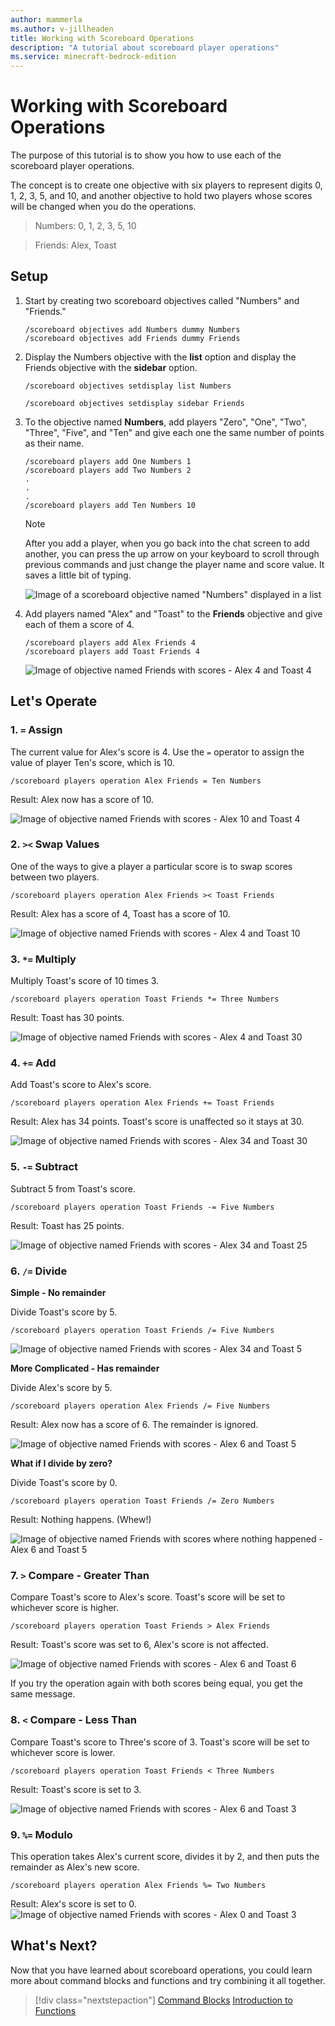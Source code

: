 ```yaml
---
author: mammerla
ms.author: v-jillheaden
title: Working with Scoreboard Operations
description: "A tutorial about scoreboard player operations"
ms.service: minecraft-bedrock-edition
---
```


# Working with Scoreboard Operations

The purpose of this tutorial is to show you how to use each of the scoreboard player operations.

The concept is to create one objective with six players to represent digits 0, 1, 2, 3, 5, and 10, and another objective to hold two players whose scores will be changed when you do the operations.

> Numbers: 0, 1, 2, 3, 5, 10

> Friends: Alex, Toast

## Setup

1. Start by creating two scoreboard objectives called "Numbers" and "Friends."

    ```
    /scoreboard objectives add Numbers dummy Numbers
    /scoreboard objectives add Friends dummy Friends
    ```

1. Display the Numbers objective with the **list** option and display the Friends objective with the **sidebar** option.

    ```
    /scoreboard objectives setdisplay list Numbers
    ```



    ```
    /scoreboard objectives setdisplay sidebar Friends
    ```


1. To the objective named **Numbers**, add players "Zero", "One", "Two", "Three", "Five", and "Ten" and give each one the same number of points as their name.

    ```
    /scoreboard players add One Numbers 1
    /scoreboard players add Two Numbers 2
    .
    .
    .
    /scoreboard players add Ten Numbers 10
    ```

    >[!Note]
    > After you add a player, when you go back into the chat screen to add another, you can press the up arrow on your keyboard to scroll through previous commands and just change the player name and score value. It saves a little bit of typing.

    ![Image of a scoreboard objective named "Numbers" displayed in a list](Media/Commands/scoreboard_ops_numbers_0123510.png)

1. Add players named "Alex" and "Toast" to the **Friends** objective and give each of them a score of 4.

    ```
    /scoreboard players add Alex Friends 4
    /scoreboard players add Toast Friends 4
    ```

     ![Image of objective named Friends with scores - Alex 4 and Toast 4](Media/Commands/scoreboard_ops_friends_4_4.png)


## Let's Operate

### 1. `=` Assign

The current value for Alex's score is 4. Use the `=` operator to assign the value of player Ten's score, which is 10.

```
/scoreboard players operation Alex Friends = Ten Numbers
```
Result: Alex now has a score of 10.

![Image of objective named Friends with scores - Alex 10 and Toast 4](Media/Commands/scoreboard_ops_friends_10_4.png)

### 2. `><` Swap Values

One of the ways to give a player a particular score is to swap scores between two players.

```
/scoreboard players operation Alex Friends >< Toast Friends
```

Result: Alex has a score of 4, Toast has a score of 10.

![Image of objective named Friends with scores - Alex 4 and Toast 10](Media/Commands/scoreboard_ops_friends_4_10.png)


### 3. `*=` Multiply

Multiply Toast's score of 10 times 3.

```
/scoreboard players operation Toast Friends *= Three Numbers
```

Result: Toast has 30 points.

![Image of objective named Friends with scores - Alex 4 and Toast 30](Media/Commands/scoreboard_ops_friends_30_4.png)

### 4. `+=` Add

Add Toast's score to Alex's score.

```
/scoreboard players operation Alex Friends += Toast Friends
```

Result: Alex has 34 points. Toast's score is unaffected so it stays at 30.

![Image of objective named Friends with scores - Alex 34 and Toast 30](Media/Commands/scoreboard_ops_friends_34_30.png)

### 5. `-=` Subtract

Subtract 5 from Toast's score.

```
/scoreboard players operation Toast Friends -= Five Numbers
```

Result: Toast has 25 points.

![Image of objective named Friends with scores - Alex 34 and Toast 25](Media/Commands/scoreboard_ops_friends_34_25.png)

### 6. `/=` Divide

**Simple - No remainder** 

Divide Toast's score by 5.

```
/scoreboard players operation Toast Friends /= Five Numbers
```

![Image of objective named Friends with scores - Alex 34 and Toast 5](Media/Commands/scoreboard_ops_friends_34_5.png)

**More Complicated - Has remainder** 

Divide Alex's score by 5.

```
/scoreboard players operation Alex Friends /= Five Numbers
```

Result: Alex now has a score of 6. The remainder is ignored.

![Image of objective named Friends with scores - Alex 6 and Toast 5](Media/Commands/scoreboard_ops_friends_5_6.png)

**What if I divide by zero?**

Divide Toast's score by 0.

```
/scoreboard players operation Toast Friends /= Zero Numbers
```

Result: Nothing happens. (Whew!)

![Image of objective named Friends with scores where nothing happened - Alex 6 and Toast 5](Media/Commands/scoreboard_ops_friends_5_6.png)

### 7. `>` Compare - Greater Than

Compare Toast's score to Alex's score. Toast's score will be set to
 whichever score is higher.

```
/scoreboard players operation Toast Friends > Alex Friends
```

Result: Toast's score was set to 6, Alex's score is not affected.

![Image of objective named Friends with scores - Alex 6 and Toast 6](Media/Commands/scoreboard_ops_friends_6_6.png)

If you try the operation again with both scores being equal, you get the same message.

### 8. `<` Compare - Less Than

Compare Toast's score to Three's score of 3. Toast's score will be set to whichever score is lower.

```
/scoreboard players operation Toast Friends < Three Numbers
```

Result: Toast's score is set to 3.

![Image of objective named Friends with scores - Alex 6 and Toast 3](Media/Commands/scoreboard_ops_friends_6_3.png)


### 9. `%=` Modulo

This operation takes Alex's current score, divides it by 2, and then puts the remainder as Alex's new score.

```
/scoreboard players operation Alex Friends %= Two Numbers
```

Result: Alex's score is set to 0.
![Image of objective named Friends with scores - Alex 0 and Toast 3](Media/Commands/scoreboard_ops_friends_0_3.png)

## What's Next?

Now that you have learned about scoreboard operations, you could learn more about command blocks and functions and try combining it all together.

> [!div class="nextstepaction"]
> [Command Blocks](CommandBlocks.md)
> [Introduction to Functions](FunctionsIntroduction.md)
